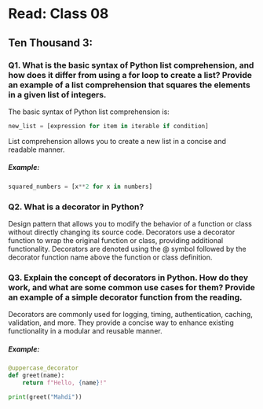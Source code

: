 # Read: Class 08

## Ten Thousand 3:

### Q1. What is the basic syntax of Python list comprehension, and how does it differ from using a for loop to create a list? Provide an example of a list comprehension that squares the elements in a given list of integers.

The basic syntax of Python list comprehension is:

``` python
new_list = [expression for item in iterable if condition]


```
List comprehension allows you to create a new list in a concise and readable manner.

##### Example:
``` python
squared_numbers = [x**2 for x in numbers]


```


### Q2. What is a decorator in Python?

Design pattern that allows you to modify the behavior of a function or class without directly changing its source code. Decorators use a decorator function to wrap the original function or class, providing additional functionality. Decorators are denoted using the @ symbol followed by the decorator function name above the function or class definition.


### Q3. Explain the concept of decorators in Python. How do they work, and what are some common use cases for them? Provide an example of a simple decorator function from the reading.

Decorators are commonly used for logging, timing, authentication, caching, validation, and more. They provide a concise way to enhance existing functionality in a modular and reusable manner.

##### Example:

``` python
@uppercase_decorator
def greet(name):
    return f"Hello, {name}!"

print(greet("Mahdi"))

```